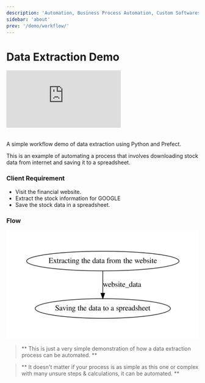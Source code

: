 ```yaml
---
description: 'Automation, Business Process Automation, Custom Softwares, Automated Solutions, Data Extraction.'
sidebar: 'about'
prev: '/demo/workflow/'
---
```


# Data Extraction Demo

<div class="youtube-container">
<iframe class="video" src="https://www.youtube.com/embed/TUAQdP5Uoh4" frameborder="0" allow="accelerometer; autoplay; encrypted-media; gyroscope; picture-in-picture" allowfullscreen></iframe>
</div>
<br/>

A simple workflow demo of data extraction using Python and Prefect.

This is an example of automating a process that involves downloading stock data from internet and saving it to a spreadsheet.

### Client Requirement
- Visit the financial website.
- Extract the stock information for GOOGLE
- Save the stock data in a spreadsheet.

### Flow

![Flow Diagram](../../src/assets/data_extraction.png)

>** This is just a very simple demonstration of how a data extraction process can be automated. **

>** It doesn't matter if your process is as simple as this one or complex with many unsure steps & calculations, it can be automated. **
